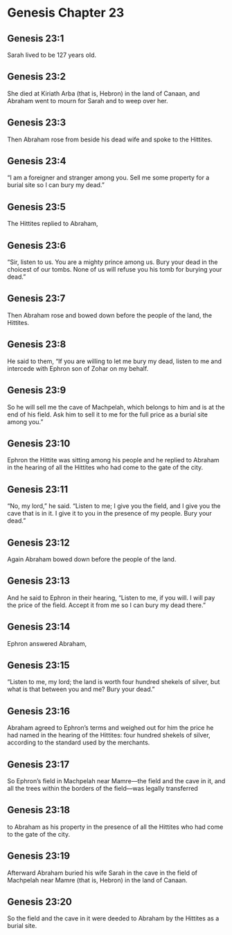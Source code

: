 # Genesis Chapter 23

## Genesis 23:1
Sarah lived to be 127 years old.

## Genesis 23:2
She died at Kiriath Arba (that is, Hebron) in the land of Canaan, and Abraham went to mourn for Sarah and to weep over her.

## Genesis 23:3
Then Abraham rose from beside his dead wife and spoke to the Hittites.

## Genesis 23:4
“I am a foreigner and stranger among you. Sell me some property for a burial site so I can bury my dead.”

## Genesis 23:5
The Hittites replied to Abraham,

## Genesis 23:6
“Sir, listen to us. You are a mighty prince among us. Bury your dead in the choicest of our tombs. None of us will refuse you his tomb for burying your dead.”

## Genesis 23:7
Then Abraham rose and bowed down before the people of the land, the Hittites.

## Genesis 23:8
He said to them, “If you are willing to let me bury my dead, listen to me and intercede with Ephron son of Zohar on my behalf.

## Genesis 23:9
So he will sell me the cave of Machpelah, which belongs to him and is at the end of his field. Ask him to sell it to me for the full price as a burial site among you.”

## Genesis 23:10
Ephron the Hittite was sitting among his people and he replied to Abraham in the hearing of all the Hittites who had come to the gate of the city.

## Genesis 23:11
“No, my lord,” he said. “Listen to me; I give you the field, and I give you the cave that is in it. I give it to you in the presence of my people. Bury your dead.”

## Genesis 23:12
Again Abraham bowed down before the people of the land.

## Genesis 23:13
And he said to Ephron in their hearing, “Listen to me, if you will. I will pay the price of the field. Accept it from me so I can bury my dead there.”

## Genesis 23:14
Ephron answered Abraham,

## Genesis 23:15
“Listen to me, my lord; the land is worth four hundred shekels of silver, but what is that between you and me? Bury your dead.”

## Genesis 23:16
Abraham agreed to Ephron’s terms and weighed out for him the price he had named in the hearing of the Hittites: four hundred shekels of silver, according to the standard used by the merchants.

## Genesis 23:17
So Ephron’s field in Machpelah near Mamre—the field and the cave in it, and all the trees within the borders of the field—was legally transferred

## Genesis 23:18
to Abraham as his property in the presence of all the Hittites who had come to the gate of the city.

## Genesis 23:19
Afterward Abraham buried his wife Sarah in the cave in the field of Machpelah near Mamre (that is, Hebron) in the land of Canaan.

## Genesis 23:20
So the field and the cave in it were deeded to Abraham by the Hittites as a burial site.

